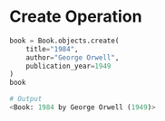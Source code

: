 # Create Operation

```python
book = Book.objects.create(
    title="1984",
    author="George Orwell",
    publication_year=1949
)
book

# Output
<Book: 1984 by George Orwell (1949)>
